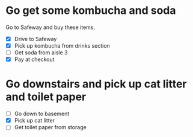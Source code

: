 # Go get some kombucha and soda

Go to Safeway and buy these items.

- [x] Drive to Safeway
- [x] Pick up kombucha from drinks section
- [ ] Get soda from aisle 3
- [x] Pay at checkout

# Go downstairs and pick up cat litter and toilet paper

- [ ] Go down to basement
- [x] Pick up cat litter
- [ ] Get toilet paper from storage
